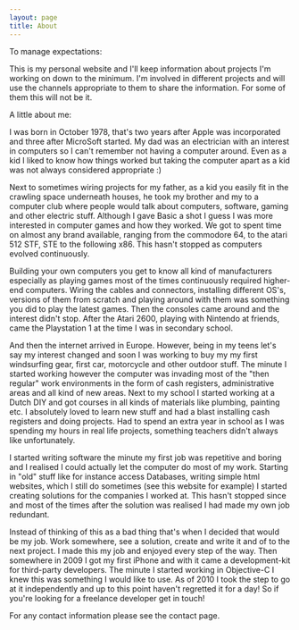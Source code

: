 ```yaml
---
layout: page
title: About
---
```


To manage expectations: 

This is my personal website and I'll keep information about projects I'm working on down to the minimum. I'm involved in different projects and will use the channels appropriate to them to share the information.
For some of them this will not be it.

A little about me:

I was born in October 1978, that's two years after Apple was incorporated and three after MicroSoft started. My dad was an electrician with an interest in computers so I can't remember not having a computer around.
Even as a kid I liked to know how things worked but taking the computer apart as a kid was not always considered appropriate :) 

Next to sometimes wiring projects for my father, as a kid you easily fit in the crawling space underneath houses, he took my brother and my to a computer club where people would talk about computers, software, gaming and other electric stuff. Although I gave Basic a shot I guess I was more interested in computer games and how they worked. We got to spent time on almost any brand available, ranging from the commodore 64, to the atari 512 STF, STE to the following x86. This hasn't stopped as computers evolved continuously. 

Building your own computers you get to know all kind of manufacturers especially as playing games most of the times continuously required higher-end computers. Wiring the cables and connectors, installing different OS's, versions of them from scratch and playing around with them was something you did to play the latest games. Then the consoles came around and the interest didn't stop. After the Atari 2600, playing with Nintendo at friends, came the Playstation 1 at the time I was in secondary school. 

And then the internet arrived in Europe. However, being in my teens let's say my interest changed and soon I was working to buy my my first windsurfing gear, first car, motorcycle and other outdoor stuff. The minute I started working however the computer was invading most of the "then regular" work environments in the form of cash registers, administrative areas and all kind of new areas. Next to my school I started working at a Dutch DIY and got courses in all kinds of materials like plumbing, painting etc. I absolutely loved to learn new stuff and had a blast installing cash registers and doing projects. Had to spend an extra year in school as I was spending my hours in real life projects, something teachers didn't always like unfortunately.

I started writing software the minute my first job was repetitive and boring and I realised I could actually let the computer do most of my work. Starting in "old" stuff like for instance access Databases, writing simple html websites, which I still do sometimes (see this website for example) I started creating solutions for the companies I worked at.
This hasn't stopped since and most of the times after the solution was realised I had made my own job redundant.

Instead of thinking of this as a bad thing that's when I decided that would be my job. Work somewhere, see a solution, create and write it and of to the next project. I made this my job and enjoyed every step of the way. Then somewhere in 2009 I got my first iPhone and with it came a development-kit for third-party developers. The minute I started working in Objective-C I knew this was something I would like to use. As of 2010 I took the step to go at it independently and up to this point haven't regretted it for a day! So if you're looking for a freelance developer get in touch!

For any contact information please see the contact page. 
